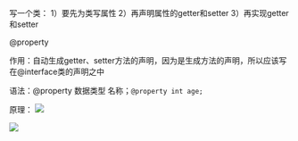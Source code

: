 写一个类：
1）要先为类写属性
2）再声明属性的getter和setter
3）再实现getter和setter

@property

作用：自动生成getter、setter方法的声明，因为是生成方法的声明，所以应该写在@interface类的声明之中

语法：@property 数据类型 名称；`@property int age;`

原理：
![](https://tva1.sinaimg.cn/large/0081Kckwly1gly3uk8pkvj30c4049764.jpg)

![](https://tva1.sinaimg.cn/large/0081Kckwly1gly3urj5vpj30gr059juq.jpg)